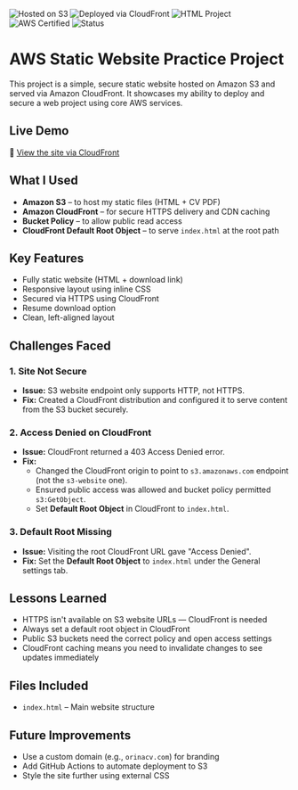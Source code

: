 ![Hosted on S3](https://img.shields.io/badge/Hosted%20on-AWS%20S3-orange?logo=amazon-aws&style=flat)
![Deployed via CloudFront](https://img.shields.io/badge/CDN-AWS%20CloudFront-brightgreen?logo=amazon-aws&style=flat)
![HTML Project](https://img.shields.io/badge/Language-HTML-blue?logo=html5&style=flat)
![AWS Certified](https://img.shields.io/badge/AWS%20Certified-Cloud%20Practitioner-yellow?logo=amazon-aws&style=flat)
![Status](https://img.shields.io/badge/Status-Completed-blueviolet)

# AWS Static Website Practice Project

This project is a simple, secure static website hosted on Amazon S3 and served via Amazon CloudFront. It showcases my ability to deploy and secure a web project using core AWS services.

## Live Demo

🔗 [View the site via CloudFront](https://dv64yihyaj60o.cloudfront.net)

##  What I Used

- **Amazon S3** – to host my static files (HTML + CV PDF)
- **Amazon CloudFront** – for secure HTTPS delivery and CDN caching
- **Bucket Policy** – to allow public read access
- **CloudFront Default Root Object** – to serve `index.html` at the root path

## Key Features

- Fully static website (HTML + download link)
- Responsive layout using inline CSS
- Secured via HTTPS using CloudFront
- Resume download option
- Clean, left-aligned layout

##  Challenges Faced

### 1.  Site Not Secure
- **Issue:** S3 website endpoint only supports HTTP, not HTTPS.
- **Fix:** Created a CloudFront distribution and configured it to serve content from the S3 bucket securely.

### 2.  Access Denied on CloudFront
- **Issue:** CloudFront returned a 403 Access Denied error.
- **Fix:** 
  - Changed the CloudFront origin to point to `s3.amazonaws.com` endpoint (not the `s3-website` one).
  - Ensured public access was allowed and bucket policy permitted `s3:GetObject`.
  - Set **Default Root Object** in CloudFront to `index.html`.

### 3.  Default Root Missing
- **Issue:** Visiting the root CloudFront URL gave "Access Denied".
- **Fix:** Set the **Default Root Object** to `index.html` under the General settings tab.

##  Lessons Learned

- HTTPS isn't available on S3 website URLs — CloudFront is needed
- Always set a default root object in CloudFront
- Public S3 buckets need the correct policy and open access settings
- CloudFront caching means you need to invalidate changes to see updates immediately

##  Files Included

- `index.html` – Main website structure

##  Future Improvements

- Use a custom domain (e.g., `orinacv.com`) for branding
- Add GitHub Actions to automate deployment to S3
- Style the site further using external CSS 
